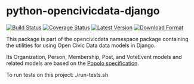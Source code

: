 python-opencivicdata-django
===========================

[![Build Status](https://travis-ci.org/opencivicdata/python-opencivicdata-django.svg?branch=master)](https://travis-ci.org/opencivicdata/python-opencivicdata-django)
[![Coverage Status](https://coveralls.io/repos/opencivicdata/python-opencivicdata-django/badge.png?branch=master)](https://coveralls.io/r/opencivicdata/python-opencivicdata-django?branch=master)
[![Latest Version](https://pypip.in/version/opencivicdata-django/badge.png)](https://pypi.python.org/pypi/opencivicdata-django/)
[![Download Format](https://pypip.in/format/opencivicdata-django/badge.png)](https://pypi.python.org/pypi/opencivicdata-django/)

This package is part of the opencivicdata namespace package containing the utilities for using Open Civic Data data models in Django.

Its Organization, Person, Membership, Post, and VoteEvent models and related models are based on the [Popolo specification](http://popoloproject.com/).

To run tests on this project: ./run-tests.sh
